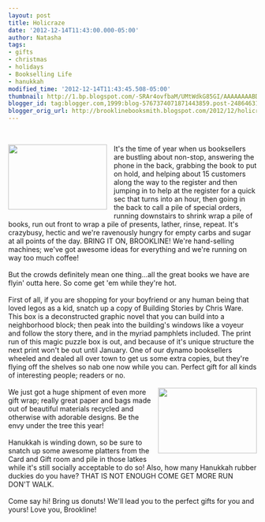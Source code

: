 ```yaml
---
layout: post
title: Holicraze
date: '2012-12-14T11:43:00.000-05:00'
author: Natasha
tags:
- gifts
- christmas
- holidays
- Bookselling Life
- hanukkah
modified_time: '2012-12-14T11:43:45.508-05:00'
thumbnail: http://1.bp.blogspot.com/-SRAr4ovfbaM/UMtWdkG85GI/AAAAAAAABDE/X07mw-tqaSE/s72-c/animals,humour,balloons,cat,,,funny-8046f240c682ef1101ff0a663ded3b90_h_large.jpg
blogger_id: tag:blogger.com,1999:blog-5767374071871443859.post-2486463172350475298
blogger_orig_url: http://brooklinebooksmith.blogspot.com/2012/12/holicraze.html
---
```


<br /><div class="separator" style="clear: both; text-align: center;"><a href="http://1.bp.blogspot.com/-SRAr4ovfbaM/UMtWdkG85GI/AAAAAAAABDE/X07mw-tqaSE/s1600/animals,humour,balloons,cat,,,funny-8046f240c682ef1101ff0a663ded3b90_h_large.jpg" imageanchor="1" style="clear: left; float: left; margin-bottom: 1em; margin-right: 1em;"><img border="0" src="http://1.bp.blogspot.com/-SRAr4ovfbaM/UMtWdkG85GI/AAAAAAAABDE/X07mw-tqaSE/s1600/animals,humour,balloons,cat,,,funny-8046f240c682ef1101ff0a663ded3b90_h_large.jpg" height="132" width="200" /></a></div>It's the time of year when us booksellers are bustling about non-stop, answering the phone in the back, grabbing the book to put on hold, and helping about 15 customers along the way to the register and then jumping in to help at the register for a quick sec that turns into an hour, then going in the back to call a pile of special orders, running downstairs to shrink wrap a pile of books, run out front to wrap a pile of presents, lather, rinse, repeat. It's crazybusy, hectic and we're ravenously hungry for empty carbs and sugar at all points of the day. BRING IT ON, BROOKLINE! We're hand-selling machines; we've got awesome ideas for everything and we're running on way too much coffee!<br /><br />But the crowds definitely mean one thing...all the great books we have are flyin' outta here. So come get 'em while they're hot.<br /><br />First of all, if you are shopping for your boyfriend or any human being that loved legos as a kid, snatch up a copy of Building Stories by Chris Ware. This box is a deconstructed graphic novel that you can build into a neighborhood block; then peak into the building's windows like a voyeur and follow the story there, and in the myriad pamphlets included. The print run of this magic puzzle box is out, and because of it's unique structure the next print won't be out until January. One of our dynamo booksellers wheeled and dealed all over town to get us some extra copies, but they're flying off the shelves so nab one now while you can. Perfect gift for all kinds of interesting people; readers or no.<br /><br /><a href="http://2.bp.blogspot.com/-OlRPTBpkxx0/UMtWczg_y_I/AAAAAAAABC8/p7yc9i7IGaU/s1600/cat_and_balloons_by_bobbyfufu-d3d08mm.jpg" imageanchor="1" style="clear: right; float: right; margin-bottom: 1em; margin-left: 1em;"><img border="0" src="http://2.bp.blogspot.com/-OlRPTBpkxx0/UMtWczg_y_I/AAAAAAAABC8/p7yc9i7IGaU/s1600/cat_and_balloons_by_bobbyfufu-d3d08mm.jpg" height="133" width="200" /></a>We just got a huge shipment of even more gift wrap; really great paper and bags made out of beautiful materials recycled and otherwise with adorable designs. Be the envy under the tree this year!<br /><br />Hanukkah is winding down, so be sure to snatch up some awesome platters from the Card and Gift room and pile in those latkes while it's still socially acceptable to do so! Also, how many Hanukkah rubber duckies do you have? THAT IS NOT ENOUGH COME GET MORE RUN DON'T WALK.<br /><br />Come say hi! Bring us donuts! We'll lead you to the perfect gifts for you and yours! Love you, Brookline!